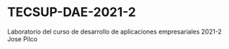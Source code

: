 # TECSUP-DAE-2021-2
Laboratorio del curso de desarrollo de aplicaciones empresariales 2021-2 Jose Pilco

